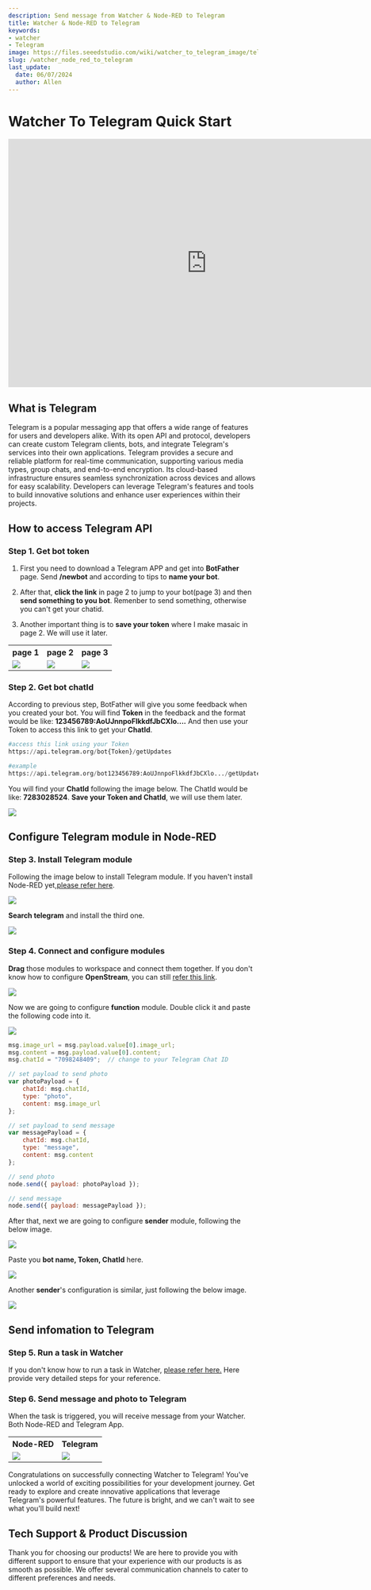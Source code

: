 ```yaml
---
description: Send message from Watcher & Node-RED to Telegram
title: Watcher & Node-RED to Telegram
keywords:
- watcher
- Telegram
image: https://files.seeedstudio.com/wiki/watcher_to_telegram_image/telhead.png
slug: /watcher_node_red_to_telegram
last_update:
  date: 06/07/2024
  author: Allen
---
```


# Watcher To Telegram Quick Start

<div class="table-center">
<iframe width="800" height="500" src="https://files.seeedstudio.com/wiki/watcher_to_telegram_image/watcher_telegram.mp4?autoplay=0" scrolling="no" border="0" frameborder="no" framespacing="0" allowfullscreen="true"> </iframe>
</div>

## What is Telegram

Telegram is a popular messaging app that offers a wide range of features for users and developers alike. With its open API and protocol, developers can create custom Telegram clients, bots, and integrate Telegram's services into their own applications. Telegram provides a secure and reliable platform for real-time communication, supporting various media types, group chats, and end-to-end encryption. Its cloud-based infrastructure ensures seamless synchronization across devices and allows for easy scalability. Developers can leverage Telegram's features and tools to build innovative solutions and enhance user experiences within their projects.

## How to access Telegram API

### Step 1. Get bot token

1. First you need to download a Telegram APP and get into **BotFather** page. Send **/newbot** and according to tips to **name your bot**.

2. After that, **click the link** in page 2 to jump to your bot(page 3) and then **send something to you bot**. Remenber to send something, otherwise you can't get your chatid.

3. Another important thing is to **save your token** where I make masaic in page 2. We will use it later.

<div class="table-center">
  <table align="center">
    <tr>
      <th>page 1</th>
      <th>page 2</th>
      <th>page 3</th>
    </tr>
    <tr>
      <td><div style={{textAlign:'center'}}><img src="https://files.seeedstudio.com/wiki/watcher_to_telegram_image/10.png" style={{width:400, height:'auto'}}/></div></td>
      <td><div style={{textAlign:'center'}}><img src="https://files.seeedstudio.com/wiki/watcher_to_telegram_image/11.png" style={{width:400, height:'auto'}}/></div></td>
      <td><div style={{textAlign:'center'}}><img src="https://files.seeedstudio.com/wiki/watcher_to_telegram_image/12.png" style={{width:400, height:'auto'}}/></div></td>
    </tr>
  </table>
</div>

### Step 2. Get bot chatId

According to previous step, BotFather will give you some feedback when you created your bot. You will find **Token** in the feedback and the format would be like: **123456789:AoUJnnpoFlkkdfJbCXlo....** And then use your Token to access this link to get your **ChatId**.

```python
#access this link using your Token
https://api.telegram.org/bot{Token}/getUpdates

#example
https://api.telegram.org/bot123456789:AoUJnnpoFlkkdfJbCXlo.../getUpdates
```

You will find your **ChatId** following the image below. The ChatId would be like: **7283028524**. **Save your Token and ChatId**, we will use them later.

<div style={{textAlign:'center'}}><img src="https://files.seeedstudio.com/wiki/watcher_to_telegram_image/1.png" style={{width:800, height:'auto'}}/></div>

## Configure Telegram module in Node-RED

### Step 3. Install Telegram module

Following the image below to install Telegram module. If you haven't install Node-RED yet,[please refer here](https://wiki.seeedstudio.com/watcher_to_node_red/).

<div style={{textAlign:'center'}}><img src="https://files.seeedstudio.com/wiki/watcher_to_telegram_image/2.png" style={{width:500, height:'auto'}}/></div>

**Search telegram** and install the third one.

<div style={{textAlign:'center'}}><img src="https://files.seeedstudio.com/wiki/watcher_to_telegram_image/3.png" style={{width:800, height:'auto'}}/></div>

### Step 4. Connect and configure modules

**Drag** those modules to workspace and connect them together. If you don't know how to configure **OpenStream**, you can still [refer this link](https://wiki.seeedstudio.com/watcher_to_node_red/).

<div style={{textAlign:'center'}}><img src="https://files.seeedstudio.com/wiki/watcher_to_telegram_image/4.png" style={{width:1000, height:'auto'}}/></div>

Now we are going to configure **function** module. Double click it and paste the following code into it.

<div style={{textAlign:'center'}}><img src="https://files.seeedstudio.com/wiki/watcher_to_telegram_image/5.png" style={{width:1000, height:'auto'}}/></div>

```javascript
msg.image_url = msg.payload.value[0].image_url;
msg.content = msg.payload.value[0].content;
msg.chatId = "7098248409";  // change to your Telegram Chat ID

// set payload to send photo
var photoPayload = {
    chatId: msg.chatId,
    type: "photo",
    content: msg.image_url
};

// set payload to send message
var messagePayload = {
    chatId: msg.chatId,
    type: "message",
    content: msg.content
};

// send photo
node.send({ payload: photoPayload });

// send message
node.send({ payload: messagePayload });
```

After that, next we are going to configure **sender** module, following the below image.

<div style={{textAlign:'center'}}><img src="https://files.seeedstudio.com/wiki/watcher_to_telegram_image/6.png" style={{width:800, height:'auto'}}/></div>

Paste you **bot name, Token, ChatId** here.

<div style={{textAlign:'center'}}><img src="https://files.seeedstudio.com/wiki/watcher_to_telegram_image/7.png" style={{width:800, height:'auto'}}/></div>

Another **sender**'s configuration is similar, just following the below image.

<div style={{textAlign:'center'}}><img src="https://files.seeedstudio.com/wiki/watcher_to_telegram_image/14.png" style={{width:800, height:'auto'}}/></div>

## Send infomation to Telegram

### Step 5. Run a task in Watcher

If you don't know how to run a task in Watcher, [please refer here.](https://wiki.seeedstudio.com/getting_started_with_watcher_task) Here provide very detailed steps for your reference.

### Step 6. Send message and photo to Telegram

When the task is triggered, you will receive message from your Watcher. Both Node-RED and Telegram App.

<div class="table-center">
  <table align="center">
    <tr>
      <th>Node-RED</th>
      <th>Telegram</th>
    </tr>
    <tr>
      <td><div style={{textAlign:'center'}}><img src="https://files.seeedstudio.com/wiki/watcher_to_telegram_image/8.png" style={{width:1000, height:'auto'}}/></div></td>
      <td><div style={{textAlign:'center'}}><img src="https://files.seeedstudio.com/wiki/watcher_to_telegram_image/13.png" style={{width:250, height:'auto'}}/></div></td>
    </tr>
  </table>
</div>

Congratulations on successfully connecting Watcher to Telegram! You've unlocked a world of exciting possibilities for your development journey. Get ready to explore and create innovative applications that leverage Telegram's powerful features. The future is bright, and we can't wait to see what you'll build next!

## Tech Support & Product Discussion

Thank you for choosing our products! We are here to provide you with different support to ensure that your experience with our products is as smooth as possible. We offer several communication channels to cater to different preferences and needs.

<div class="button_tech_support_container">
<a href="https://forum.seeedstudio.com/" class="button_forum"></a> 
<a href="https://www.seeedstudio.com/contacts" class="button_email"></a>
</div>

<div class="button_tech_support_container">
<a href="https://discord.gg/eWkprNDMU7" class="button_discord"></a> 
<a href="https://github.com/Seeed-Studio/wiki-documents/discussions/69" class="button_discussion"></a>
</div>